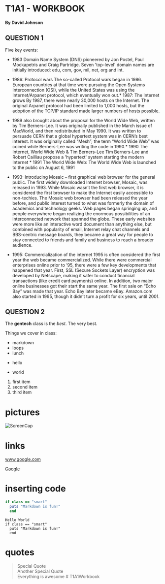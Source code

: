 # T1A1 - WORKBOOK
#### By David Johnson

## QUESTION 1
Five key events:

* 1983 Domain Name System (DNS) pioneered by Jon Postel, Paul Mockapetris and Craig Partridge. Seven 'top-level' domain names are initially introduced: edu, com, gov, mil, net, org and int.

* 1986: Protocol wars
The so-called Protocol wars began in 1986. European countries at that time were pursuing the Open Systems Interconnection (OSI), while the United States was using the Internet/Arpanet protocol, which eventually won out.* 1987: The Internet grows
By 1987, there were nearly 30,000 hosts on the Internet. The original Arpanet protocol had been limited to 1,000 hosts, but the adoption of the TCP/IP standard made larger numbers of hosts possible.

* 1989 also brought about the proposal for the World Wide Web, written by Tim Berners-Lee. It was originally published in the March issue of MacWorld, and then redistributed in May 1990. It was written to persuade CERN that a global hypertext system was in CERN’s best interest. It was originally called “Mesh”; the term “World Wide Web” was coined while Berners-Lee was writing the code in 1990.* 1990 The Internet, World Wide Web & Tim Berners-Lee
Tim Berners-Lee and Robert Cailliau propose a 'hypertext' system starting the modern Internet * 1991	The World Wide Web: The World Wide Web is launched to the public on August 6, 1991

* 1993: Introducing Mosaic – first graphical web browser for the general public.  The first widely downloaded Internet browser, Mosaic, was released in 1993. While Mosaic wasn’t the first web browser, it is considered the first browser to make the Internet easily accessible to non-techies.
The Mosaic web browser had been released the year before, and public interest turned to what was formerly the domain of academics and technology geeks. Web pages began springing up, and people everywhere began realizing the enormous possibilities of an interconnected network that spanned the globe. These early websites were more like an interactive word document than anything else, but combined with popularity of email, Internet relay chat channels and BBS-centric message boards, they became a great way for people to stay connected to friends and family and business to reach a broader audience.

* 1995: Commercialization of the internet
1995 is often considered the first year the web became commercialized. While there were commercial enterprises online prior to ’95, there were a few key developments that happened that year. First, SSL (Secure Sockets Layer) encryption was developed by Netscape, making it safer to conduct financial transactions (like credit card payments) online. In addition, two major online businesses got their start the same year. The first sale on “Echo Bay” was made that year. Echo Bay later became eBay. Amazon.com also started in 1995, though it didn’t turn a profit for six years, until 2001.

## QUESTION 2










The **gentech** class is the *best*. The very best.

Things we cover in class:
* markdown
* loops
* lunch
+ hello
- world

1. first item
2. second item
3. third item

# pictures

![ScreenCap](./fortitude-valley-brunswick-street-new-farm-brisban.jpg)

# links

www.google.com

[Google](https://www.google.com)

# inserting code

``` ruby
if class == "smart"
  puts "Markdown is fun!"
  end
  ```

```
Hello World
if class == "smart"
  puts "Markdown is fun!"
  end
  ```
  
# quotes

> Special Quote <br>
Another Special Quote <br>
Everything is awesome # T1A1Workbook